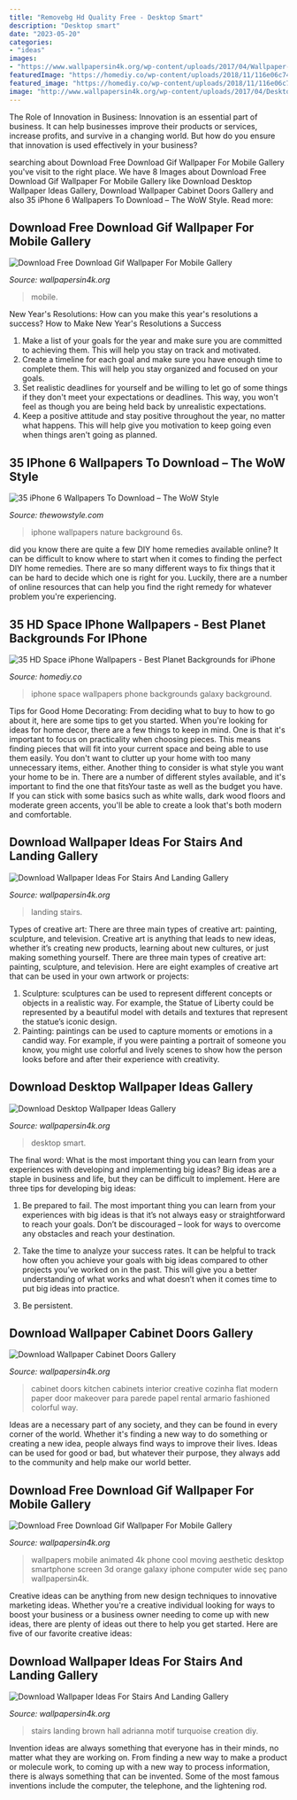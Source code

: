 ```yaml
---
title: "Removebg Hd Quality Free - Desktop Smart"
description: "Desktop smart"
date: "2023-05-20"
categories:
- "ideas"
images:
- "https://www.wallpapersin4k.org/wp-content/uploads/2017/04/Wallpaper-Ideas-For-Stairs-And-Landing-22.jpg"
featuredImage: "https://homediy.co/wp-content/uploads/2018/11/116e06c742daeb1bc413781eb0ce182b.jpg"
featured_image: "https://homediy.co/wp-content/uploads/2018/11/116e06c742daeb1bc413781eb0ce182b.jpg"
image: "http://www.wallpapersin4k.org/wp-content/uploads/2017/04/Desktop-Wallpaper-Ideas-18.jpg"
---
```



The Role of Innovation in Business:
Innovation is an essential part of business. It can help businesses improve their products or services, increase profits, and survive in a changing world. But how do you ensure that innovation is used effectively in your business?

	

		
searching about Download Free Download Gif Wallpaper For Mobile Gallery you've visit to the right place. We have 8 Images about Download Free Download Gif Wallpaper For Mobile Gallery like Download Desktop Wallpaper Ideas Gallery, Download Wallpaper Cabinet Doors Gallery and also 35 iPhone 6 Wallpapers To Download – The WoW Style. Read more:
		
    
## Download Free Download Gif Wallpaper For Mobile Gallery

<img loading=lazy src="http://www.wallpapersin4k.org/wp-content/uploads/2017/04/Free-Download-Gif-Wallpaper-For-Mobile-16.gif" onerror="this.onerror=null;this.src='https://tse2.mm.bing.net/th?id=OIP.Odd2eZQKTfagQQYfMj51EgAAAA&amp;pid=15.1';" alt="Download Free Download Gif Wallpaper For Mobile Gallery">

_Source: wallpapersin4k.org_

>mobile. 

	

New Year's Resolutions: How can you make this year's resolutions a success?
How to Make New Year's Resolutions a Success
1. Make a list of your goals for the year and make sure you are committed to achieving them. This will help you stay on track and motivated.
2. Create a timeline for each goal and make sure you have enough time to complete them. This will help you stay organized and focused on your goals.
3. Set realistic deadlines for yourself and be willing to let go of some things if they don't meet your expectations or deadlines. This way, you won't feel as though you are being held back by unrealistic expectations.
4. Keep a positive attitude and stay positive throughout the year, no matter what happens. This will help give you motivation to keep going even when things aren't going as planned.

    
## 35 IPhone 6 Wallpapers To Download – The WoW Style

<img loading=lazy src="http://thewowstyle.com/wp-content/uploads/2015/02/nature-iPhone-6-wallpaper210.jpg" onerror="this.onerror=null;this.src='https://tse1.mm.bing.net/th?id=OIP.xrT3-Ws2560FZsty8zt1yQHaN2&amp;pid=15.1';" alt="35 iPhone 6 Wallpapers To Download – The WoW Style">

_Source: thewowstyle.com_

>iphone wallpapers nature background 6s. 

	

did you know there are quite a few DIY home remedies available online?
It can be difficult to know where to start when it comes to finding the perfect DIY home remedies. There are so many different ways to fix things that it can be hard to decide which one is right for you. Luckily, there are a number of online resources that can help you find the right remedy for whatever problem you're experiencing.

    
## 35 HD Space IPhone Wallpapers - Best Planet Backgrounds For IPhone

<img loading=lazy src="https://homediy.co/wp-content/uploads/2018/11/116e06c742daeb1bc413781eb0ce182b.jpg" onerror="this.onerror=null;this.src='https://tse1.mm.bing.net/th?id=OIP.nf9Vie3nHOkDW3i7dPEocgHaNK&amp;pid=15.1';" alt="35 HD Space iPhone Wallpapers - Best Planet Backgrounds for iPhone">

_Source: homediy.co_

>iphone space wallpapers phone backgrounds galaxy background. 

	

Tips for Good Home Decorating: From deciding what to buy to how to go about it, here are some tips to get you started.
When you're looking for ideas for home decor, there are a few things to keep in mind. One is that it's important to focus on practicality when choosing pieces. This means finding pieces that will fit into your current space and being able to use them easily. You don't want to clutter up your home with too many unnecessary items, either. Another thing to consider is what style you want your home to be in. There are a number of different styles available, and it's important to find the one that fitsYour taste as well as the budget you have. If you can stick with some basics such as white walls, dark wood floors and moderate green accents, you'll be able to create a look that's both modern and comfortable.

    
## Download Wallpaper Ideas For Stairs And Landing Gallery

<img loading=lazy src="http://www.wallpapersin4k.org/wp-content/uploads/2017/04/Wallpaper-Ideas-For-Stairs-And-Landing-10.jpeg" onerror="this.onerror=null;this.src='https://tse4.mm.bing.net/th?id=OIP.BL98GaqFcPisC7MUY_1SHQHaJa&amp;pid=15.1';" alt="Download Wallpaper Ideas For Stairs And Landing Gallery">

_Source: wallpapersin4k.org_

>landing stairs. 

	

Types of creative art: There are three main types of creative art: painting, sculpture, and television.
Creative art is anything that leads to new ideas, whether it’s creating new products, learning about new cultures, or just making something yourself. There are three main types of creative art: painting, sculpture, and television. Here are eight examples of creative art that can be used in your own artwork or projects: 
1. Sculpture: sculptures can be used to represent different concepts or objects in a realistic way. For example, the Statue of Liberty could be represented by a beautiful model with details and textures that represent the statue’s iconic design. 
2. Painting: paintings can be used to capture moments or emotions in a candid way. For example, if you were painting a portrait of someone you know, you might use colorful and lively scenes to show how the person looks before and after their experience with creativity. 

    
## Download Desktop Wallpaper Ideas Gallery

<img loading=lazy src="http://www.wallpapersin4k.org/wp-content/uploads/2017/04/Desktop-Wallpaper-Ideas-18.jpg" onerror="this.onerror=null;this.src='https://tse3.mm.bing.net/th?id=OIP.tnZ0PFNehEgyWOZo3sol6AHaEl&amp;pid=15.1';" alt="Download Desktop Wallpaper Ideas Gallery">

_Source: wallpapersin4k.org_

>desktop smart. 

	

The final word: What is the most important thing you can learn from your experiences with developing and implementing big ideas?
Big ideas are a staple in business and life, but they can be difficult to implement. Here are three tips for developing big ideas:
1. Be prepared to fail. The most important thing you can learn from your experiences with big ideas is that it’s not always easy or straightforward to reach your goals. Don’t be discouraged – look for ways to overcome any obstacles and reach your destination.

2. Take the time to analyze your success rates. It can be helpful to track how often you achieve your goals with big ideas compared to other projects you’ve worked on in the past. This will give you a better understanding of what works and what doesn’t when it comes time to put big ideas into practice.

3. Be persistent.

    
## Download Wallpaper Cabinet Doors Gallery

<img loading=lazy src="https://www.wallpapersin4k.org/wp-content/uploads/2017/04/Wallpaper-Cabinet-Doors.jpg" onerror="this.onerror=null;this.src='https://tse4.mm.bing.net/th?id=OIP.RuSJZCFiHKZh8i8Kz_2n0wHaKH&amp;pid=15.1';" alt="Download Wallpaper Cabinet Doors Gallery">

_Source: wallpapersin4k.org_

>cabinet doors kitchen cabinets interior creative cozinha flat modern paper door makeover para parede papel rental armario fashioned colorful way. 

	

Ideas are a necessary part of any society, and they can be found in every corner of the world. Whether it's finding a new way to do something or creating a new idea, people always find ways to improve their lives. Ideas can be used for good or bad, but whatever their purpose, they always add to the community and help make our world better.

    
## Download Free Download Gif Wallpaper For Mobile Gallery

<img loading=lazy src="http://www.wallpapersin4k.org/wp-content/uploads/2017/04/Free-Download-Gif-Wallpaper-For-Mobile-9.gif" onerror="this.onerror=null;this.src='https://tse1.mm.bing.net/th?id=OIP.dmlbfE5G1ATIoQynvNEy7gHaNK&amp;pid=15.1';" alt="Download Free Download Gif Wallpaper For Mobile Gallery">

_Source: wallpapersin4k.org_

>wallpapers mobile animated 4k phone cool moving aesthetic desktop smartphone screen 3d orange galaxy iphone computer wide seç pano wallpapersin4k. 

	

Creative ideas can be anything from new design techniques to innovative marketing ideas. Whether you're a creative individual looking for ways to boost your business or a business owner needing to come up with new ideas, there are plenty of ideas out there to help you get started. Here are five of our favorite creative ideas: 

    
## Download Wallpaper Ideas For Stairs And Landing Gallery

<img loading=lazy src="https://www.wallpapersin4k.org/wp-content/uploads/2017/04/Wallpaper-Ideas-For-Stairs-And-Landing-22.jpg" onerror="this.onerror=null;this.src='https://tse4.mm.bing.net/th?id=OIP.ASIgge_ta4UaFOE4vKO9hgHaJ7&amp;pid=15.1';" alt="Download Wallpaper Ideas For Stairs And Landing Gallery">

_Source: wallpapersin4k.org_

>stairs landing brown hall adrianna motif turquoise creation diy. 

	

Invention ideas are always something that everyone has in their minds, no matter what they are working on. From finding a new way to make a product or molecule work, to coming up with a new way to process information, there is always something that can be invented. Some of the most famous inventions include the computer, the telephone, and the lightening rod.


